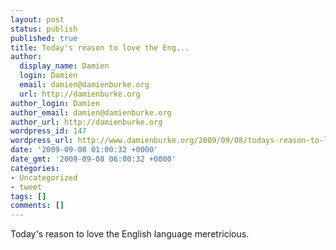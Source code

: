 ```yaml
---
layout: post
status: publish
published: true
title: Today's reason to love the Eng...
author:
  display_name: Damien
  login: Damien
  email: damien@damienburke.org
  url: http://damienburke.org
author_login: Damien
author_email: damien@damienburke.org
author_url: http://damienburke.org
wordpress_id: 147
wordpress_url: http://www.damienburke.org/2009/09/08/todays-reason-to-love-the-eng/
date: '2009-09-08 01:00:32 +0000'
date_gmt: '2009-09-08 06:00:32 +0000'
categories:
- Uncategorized
- tweet
tags: []
comments: []
---
```

<p>Today's reason to love the English language meretricious.</p>
